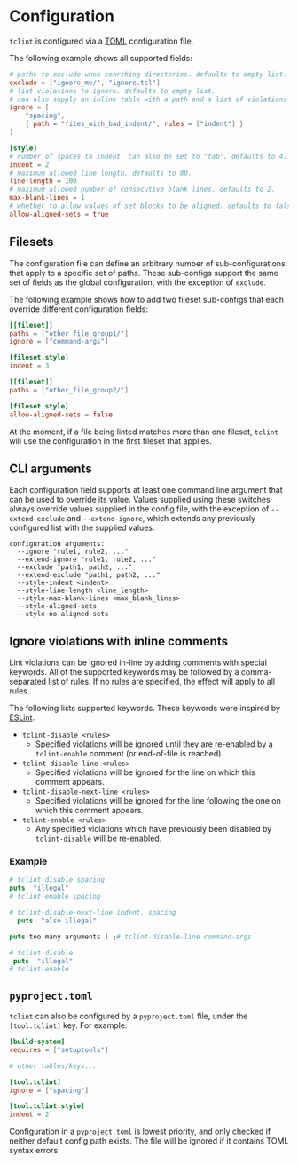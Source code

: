 # Configuration

`tclint` is configured via a [TOML](https://toml.io/en/) configuration file.

The following example shows all supported fields:

```toml
# paths to exclude when searching directories. defaults to empty list.
exclude = ["ignore_me/", "ignore.tcl"]
# lint violations to ignore. defaults to empty list.
# can also supply an inline table with a path and a list of violations to ignore under that path.
ignore = [
    "spacing",
    { path = "files_with_bad_indent/", rules = ["indent"] }
]

[style]
# number of spaces to indent. can also be set to "tab". defaults to 4.
indent = 2
# maximum allowed line length. defaults to 80.
line-length = 100
# maximum allowed number of consecutive blank lines. defaults to 2.
max-blank-lines = 1
# whether to allow values of set blocks to be aligned. defaults to false.
allow-aligned-sets = true
```

## Filesets

The configuration file can define an arbitrary number of sub-configurations that apply to a specific set of paths. These sub-configs support the same set of fields as the global configuration, with the exception of `exclude`.

The following example shows how to add two fileset sub-configs that each override different configuration fields:

```toml
[[fileset]]
paths = ["other_file_group1/"]
ignore = ["command-args"]

[fileset.style]
indent = 3

[[fileset]]
paths = ["other_file_group2/"]

[fileset.style]
allow-aligned-sets = false
```

At the moment, if a file being linted matches more than one fileset, `tclint` will use the configuration in the first fileset that applies.

## CLI arguments

Each configuration field supports at least one command line argument that can be used to override its value. Values supplied using these switches always override values supplied in the config file, with the exception of `--extend-exclude` and `--extend-ignore`, which extends any previously configured list with the supplied values.

```
configuration arguments:
  --ignore "rule1, rule2, ..."
  --extend-ignore "rule1, rule2, ..."
  --exclude "path1, path2, ..."
  --extend-exclude "path1, path2, ..."
  --style-indent <indent>
  --style-line-length <line_length>
  --style-max-blank-lines <max_blank_lines>
  --style-aligned-sets
  --style-no-aligned-sets
```

## Ignore violations with inline comments

Lint violations can be ignored in-line by adding comments with special keywords. All of the supported keywords may be followed by a comma-separated list of rules. If no rules are specified, the effect will apply to all rules.

The following lists supported keywords. These keywords were inspired by [ESLint][eslint-comments].

- `tclint-disable <rules>`
  - Specified violations will be ignored until they are re-enabled by a `tclint-enable` comment (or end-of-file is reached).
- `tclint-disable-line <rules>`
  - Specified violations will be ignored for the line on which this comment appears.
- `tclint-disable-next-line <rules>`
  - Specified violations will be ignored for the line following the one on which this comment appears.
- `tclint-enable <rules>`
  - Any specified violations which have previously been disabled by `tclint-disable` will be re-enabled.

### Example

```tcl
# tclint-disable spacing
puts  "illegal"
# tclint-enable spacing

# tclint-disable-next-line indent, spacing
  puts  "also illegal"

puts too many arguments ! ;# tclint-disable-line command-args

# tclint-disable
 puts  "illegal"
# tclint-enable
```


## `pyproject.toml`

`tclint` can also be configured by a `pyproject.toml` file, under the `[tool.tclint]` key. For example:

```toml
[build-system]
requires = ["setuptools"]

# other tables/keys...

[tool.tclint]
ignore = ["spacing"]

[tool.tclint.style]
indent = 2
```

Configuration in a `pyproject.toml` is lowest priority, and only checked if neither default config path exists. The file will be ignored if it contains TOML syntax errors.

[eslint-comments]: https://eslint.org/docs/latest/use/configure/rules#using-configuration-comments-1